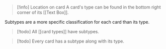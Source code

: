 > [!info] Location on card
> A card's type can be found in the bottom right corner of its [[Text Box]].

Subtypes are a more specific classification for each card than its type. 

> [!todo] All [[card types]] have subtypes.

> [!todo] Every card has a subtype along with its type.

